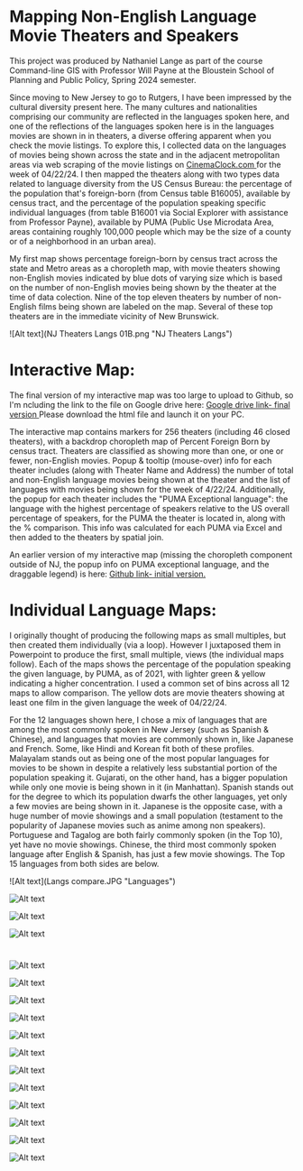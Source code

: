 # Mapping Non-English Language Movie Theaters and Speakers

This project was produced by Nathaniel Lange as part of the course Command-line GIS with Professor Will Payne at the Bloustein School of Planning and Public Policy, Spring 2024 semester.

Since moving to New Jersey to go to Rutgers, I have been impressed by the cultural diversity present here.  The many cultures and nationalities comprising our community are reflected in the languages spoken here, and one of the reflections of the languages spoken here is in the languages movies are shown in in theaters, a diverse offering apparent when you check the movie listings.  To explore this, I collected data on the languages of movies being shown across the state and in the adjacent metropolitan areas via web scraping of the movie listings on <a href="https://www.cinemaclock.com/"> CinemaClock.com </a> for the week of 04/22/24.
I then mapped the theaters along with two types data related to language diversity from the US Census Bureau: the percentage of the population that's foreign-born (from Census table B16005), available by census tract, and the percentage of the population speaking specific individual languages (from table B16001 via Social Explorer with assistance from  Professor Payne), available by PUMA (Public Use Microdata Area, areas containing roughly 100,000 people which may be the size of a county or of a neighborhood in an urban area).

My first map shows percentage foreign-born by census tract across the state and Metro areas as a choropleth map, with movie theaters showing non-English movies indicated by blue dots of varying size which is based on the number of non-English movies being shown by the theater at the time of data colection. Nine of the top eleven theaters by number of non-English films being shown are labeled on the map.  Several of these top theaters are in the immediate vicinity of New Brunswick.

![Alt text](NJ Theaters Langs 01B.png "NJ Theaters Langs")

# Interactive Map:

The final version of my interactive map was too large to upload to Github, so I'm ncluding the link to the file on Google drive here:
<a href="https://drive.google.com/file/d/1ZBO3bXPVjO3kZ4ZLvsIY_1FLbu2CY2E-/view?usp=drive_link"> Google drive link- final version </a>
Please download the html file and launch it on your PC.  

The interactive map contains markers for 256 theaters (including 46 closed theaters), with a backdrop choropleth map of Percent Foreign Born by census tract. Theaters are classified as showing more than one, or one or fewer, non-English movies. Popup & tooltip (mouse-over) info for each theater includes (along with Theater Name and Address) the number of total and non-English language movies being shown at the theater and the list of languages with movies being shown for the week of 4/22/24.    Additionally, the popup for each theater includes the "PUMA Exceptional language": the language with the highest percentage of speakers relative to the US overall percentage of speakers, for the PUMA the theater is located in, along with the % comparison.  This info was calculated for each PUMA via Excel and then added to the theaters by spatial join.

An earlier version of my interactive map (missing the choropleth component outside of NJ, the popup info on PUMA exceptional language, and the draggable legend) is here:
<a href="https://nclvt73.github.io/Command_line_GIS/Theaters_langs_folium_01.html"> Github link- initial version. </a>

# Individual Language Maps:

I originally thought of producing the following maps as small multiples, but then created them individually (via a loop).  However I juxtaposed them in Powerpoint to produce the first, small multiple, views (the individual maps follow).  Each of the maps shows the percentage of the population speaking the given language, by PUMA, as of 2021, with lighter green & yellow indicating a higher concentration.  I used a common set of bins across all 12 maps to allow comparison.  The yellow dots are movie theaters showing at least one film in the given language the week of 04/22/24.

For the 12 languages shown here, I chose a mix of languages that are among the most commonly spoken in New Jersey (such as Spanish &  Chinese), and languages that movies are commonly shown in, like Japanese and French.  Some, like Hindi and Korean fit both of these profiles.  Malayalam stands out as being one of the most popular languages for movies to be shown in despite a relatively less substantial portion of the population speaking it.  Gujarati, on the other hand, has a bigger population while only one movie is being shown in it (in Manhattan).  Spanish stands out for the degree to which its population dwarfs the other languages, yet only a few movies are being shown in it.  Japanese is the opposite case, with a huge number of movie showings and a small population (testament to the popularity of Japanese movies such as anime among non speakers). Portuguese and Tagalog are both fairly commonly spoken (in the Top 10), yet have no movie showings.  Chinese, the third most commonly spoken language after English & Spanish, has just a few movie showings.  The Top 15 languages from both sides are below.

![Alt text](Langs compare.JPG "Languages")


![Alt text](Indian_Small.JPG "Indian small")

![Alt text](Asian_Small.JPG "Asian small")

![Alt text](Romance_Small.JPG "Romance small")

#

![Alt text](Theaters_Hindi.png "Hindi map")

![Alt text](Theaters_Malayalam.png "Malayalam map")

![Alt text](Theaters_Gujarati.png "Gujarati map")

![Alt text](Theaters_Telugu.png "Telugu map")

![Alt text](Theaters_Japanese.png "Japanese map")

![Alt text](Theaters_Korean.png "Korean map")

![Alt text](Theaters_Chinese.png "Chinese map")

![Alt text](Theaters_Tagalog.png "Tagalog map")

![Alt text](Theaters_Spanish.png "Spanish map")

![Alt text](Theaters_French.png "French map")

![Alt text](Theaters_Italian.png "Italian map")

![Alt text](Theaters_Portuguese.png "Portuguese map")

